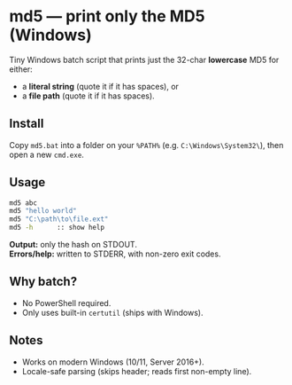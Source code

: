 # md5 — print only the MD5 (Windows)

Tiny Windows batch script that prints just the 32-char **lowercase** MD5 for either:
- a **literal string** (quote it if it has spaces), or
- a **file path** (quote it if it has spaces).

## Install
Copy `md5.bat` into a folder on your `%PATH%` (e.g. `C:\Windows\System32\`), then open a new `cmd.exe`.

## Usage
```bat
md5 abc
md5 "hello world"
md5 "C:\path\to\file.ext"
md5 -h      :: show help
```

**Output:** only the hash on STDOUT.  
**Errors/help:** written to STDERR, with non-zero exit codes.

## Why batch?
- No PowerShell required.
- Only uses built-in `certutil` (ships with Windows).

## Notes
- Works on modern Windows (10/11, Server 2016+).
- Locale-safe parsing (skips header; reads first non-empty line).
